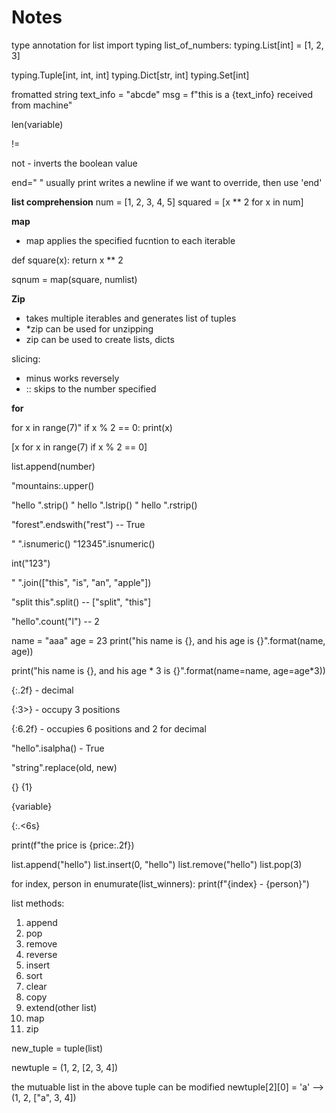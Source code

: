 # Notes

type annotation for list
import typing
list_of_numbers: typing.List[int] = [1, 2, 3]

typing.Tuple[int, int, int]
typing.Dict[str, int]
typing.Set[int]

fromatted string
text_info = "abcde"
msg = f"this is a {text_info} received from machine"

len(variable)

!=

not - inverts the boolean value


end=" "
usually print writes a newline
if we want to override, then use 'end'

**list comprehension**
num = [1, 2, 3, 4, 5]
squared = [x ** 2 for x in num]



**map**
- map applies the specified fucntion to each iterable

def square(x):
    return x ** 2

sqnum = map(square, numlist)



**Zip**
- takes multiple iterables and generates list of tuples
- *zip can be used for unzipping
- zip can be used to create lists, dicts


slicing:
- minus works reversely
- :: skips to the number specified



**for**

for x in range(7)"
    if x % 2 == 0:
    print(x)


[x for x in range(7) if x % 2 == 0]


list.append(number)

"mountains:.upper()

"hello ".strip()
" hello ".lstrip()
" hello ".rstrip()

"forest".endswith("rest")  -- True

" ".isnumeric()
"12345".isnumeric()

int("123")

" ".join(["this", "is", "an", "apple"])

"split this".split() -- ["split", "this"]

"hello".count("l")  -- 2


name = "aaa"
age = 23
print("his name is {}, and his age is {}".format(name, age))

print("his name is {}, and his age * 3 is {}".format(name=name, age=age*3))


{:.2f}   - decimal

{:3>} - occupy 3 positions

{:6.2f} - occupies 6 positions and 2 for decimal

"hello".isalpha()  - True

"string".replace(old, new)

{}
{1}

{variable}

{:.<6s}

print(f"the price is {price:.2f})

list.append("hello")
list.insert(0, "hello")
list.remove("hello")
list.pop(3)


for index, person in enumurate(list_winners):
    print(f"{index} - {person}")


list methods:
1. append
2. pop
3. remove
4. reverse
5. insert
6. sort
7. clear
8. copy
9. extend(other list)
10. map
11. zip


new_tuple = tuple(list)


newtuple = (1, 2, [2, 3, 4])

the mutuable list in the above tuple can be modified newtuple[2][0] = 'a' --> (1, 2, ["a", 3, 4])







